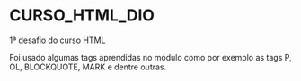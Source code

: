 # CURSO_HTML_DIO
1ª desafio do curso HTML

Foi usado algumas tags aprendidas no módulo como por exemplo as tags P, OL, BLOCKQUOTE, MARK e dentre outras.
